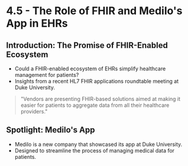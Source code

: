 # 4.5 - The Role of FHIR and Medilo's App in EHRs

## Introduction: The Promise of FHIR-Enabled Ecosystem
- Could a FHIR-enabled ecosystem of EHRs simplify healthcare management for patients?
- Insights from a recent HL7 FHIR applications roundtable meeting at Duke University.
> "Vendors are presenting FHIR-based solutions aimed at making it easier for patients to aggregate data from all their healthcare providers."

## Spotlight: Medilo's App
- Medilo is a new company that showcased its app at Duke University.
- Designed to streamline the process of managing medical data for patients.

